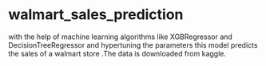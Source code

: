 # walmart_sales_prediction
with the help of machine learning algorithms like XGBRegressor and DecisionTreeRegressor and hypertuning the parameters this model predicts the sales of a walmart store .The data is downloaded from kaggle.
